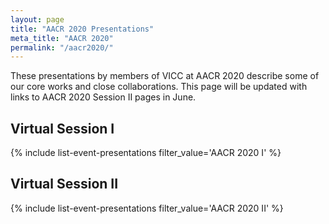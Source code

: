 ```yaml
---
layout: page
title: "AACR 2020 Presentations"
meta_title: "AACR 2020"
permalink: "/aacr2020/"
---
```

These presentations by members of VICC at AACR 2020 describe some of our core works and close collaborations.
This page will be updated with links to AACR 2020 Session II pages in June.

## Virtual Session I
{% include list-event-presentations filter_value='AACR 2020 I' %}

## Virtual Session II
{% include list-event-presentations filter_value='AACR 2020 II' %}